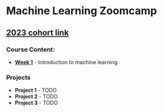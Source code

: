 # Machine Learning Zoomcamp
## [2023 cohort link](https://github.com/DataTalksClub/machine-learning-zoomcamp/tree/master/cohorts/2023)
### Course Content:
* **[Week 1](https://github.com/TylerJSimpson/machine_learning_zoomcamp/tree/main/week_1)** - Introduction to machine learning

### Projects
* **Project 1** - TODO
* **Project 2** - TODO
* **Project 3** - TODO
